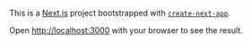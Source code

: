 This is a [Next.js](https://nextjs.org) project bootstrapped with [`create-next-app`](https://nextjs.org/docs/app/api-reference/cli/create-next-app).



Open [http://localhost:3000](http://localhost:3000) with your browser to see the result.
